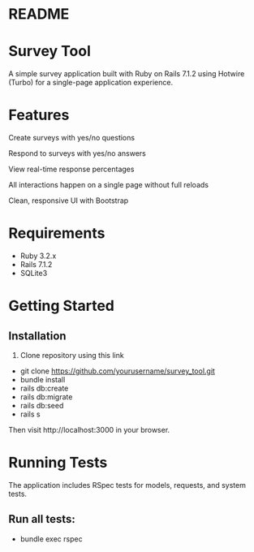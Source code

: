 # README

# Survey Tool
A simple survey application built with Ruby on Rails 7.1.2 using Hotwire (Turbo) for a single-page application experience.

# Features
Create surveys with yes/no questions

Respond to surveys with yes/no answers

View real-time response percentages

All interactions happen on a single page without full reloads

Clean, responsive UI with Bootstrap

# Requirements
- Ruby 3.2.x
- Rails 7.1.2
- SQLite3

# Getting Started

## Installation
1. Clone repository using this link 
- git clone https://github.com/yourusername/survey_tool.git
- bundle install
- rails db:create
- rails db:migrate
- rails db:seed
- rails s

Then visit http://localhost:3000 in your browser.

# Running Tests
The application includes RSpec tests for models, requests, and system tests.

## Run all tests:
- bundle exec rspec
